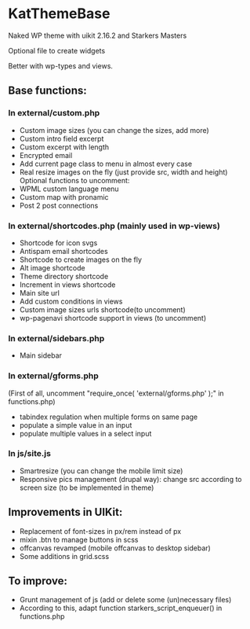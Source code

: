 # KatThemeBase
Naked WP theme with uikit 2.16.2 and Starkers Masters

Optional file to create widgets

Better with wp-types and views.

## Base functions:

### In external/custom.php
- Custom image sizes (you can change the sizes, add more)
- Custom intro field excerpt
- Custom excerpt with length
- Encrypted email
- Add current page class to menu in almost every case
- Real resize images on the fly (just provide src, width and height)
Optional functions to uncomment:
- WPML custom language menu
- Custom map with pronamic
- Post 2 post connections

### In external/shortcodes.php (mainly used in wp-views)
- Shortcode for icon svgs
- Antispam email shortcodes
- Shortcode to create images on the fly
- Alt image shortcode
- Theme directory shortcode
- Increment in views shortcode
- Main site url
- Add custom conditions in views
- Custom image sizes urls shortcode(to uncomment)
- wp-pagenavi shortcode support in views (to uncomment)

### In external/sidebars.php
- Main sidebar

### In external/gforms.php
(First of all, uncomment "require_once( 'external/gforms.php' );" in functions.php)

- tabindex regulation when multiple forms on same page
- populate a simple value in an input
- populate multiple values in a select input

### In js/site.js
- Smartresize (you can change the mobile limit size)
- Responsive pics management (drupal way): change src according to screen size (to be implemented in theme)

## Improvements in UIKit:

- Replacement of font-sizes in px/rem instead of px
- mixin .btn to manage buttons in scss
- offcanvas revamped (mobile offcanvas to desktop sidebar)
- Some additions in grid.scss 

## To improve:

- Grunt management of js (add or delete some (un)necessary files)
- According to this, adapt function starkers_script_enqueuer() in functions.php
